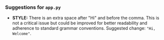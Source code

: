 ### Suggestions for `app.py`

- **STYLE:** There is an extra space after "Hi" and before the comma. This is not a critical issue but could be improved for better readability and adherence to standard grammar conventions. Suggested change: `"Hi, Welcome"`.

